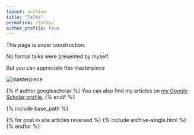 ```yaml
---
layout: archive
title: "Talks"
permalink: /talks/
author_profile: true
---
```


This page is under construction.

No formal talks were presented by myself.

But you can appreciate this masterpiece

![masterpiece](http://toaa2.github.io/images/proim.png)

{% if author.googlescholar %}
  You can also find my articles on <u><a href="{{https://scholar.google.com/}}">my Google Scholar profile</a>.</u>
{% endif %}

{% include base_path %}

{% for post in site.articles reversed %}
  {% include archive-single.html %}
{% endfor %}
